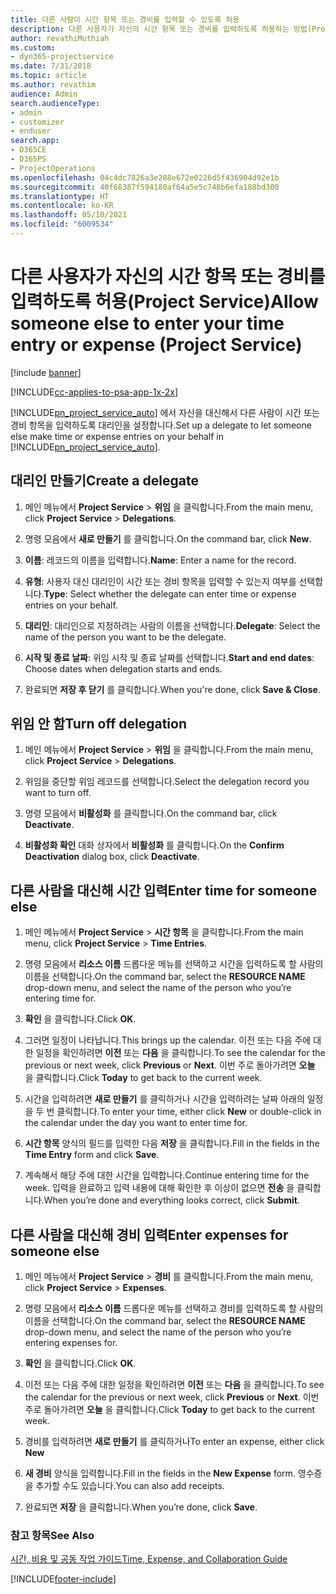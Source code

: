 ```yaml
---
title: 다른 사람이 시간 항목 또는 경비를 입력할 수 있도록 허용
description: 다른 사용자가 자신의 시간 항목 또는 경비를 입력하도록 허용하는 방법(Project Service)
author: revathiMuthiah
ms.custom:
- dyn365-projectservice
ms.date: 7/31/2018
ms.topic: article
ms.author: revathim
audience: Admin
search.audienceType:
- admin
- customizer
- enduser
search.app:
- D365CE
- D365PS
- ProjectOperations
ms.openlocfilehash: 04c4dc7826a3e288e672e0226d5f436904d92e1b
ms.sourcegitcommit: 40f68387f594180af64a5e5c748b6efa188bd300
ms.translationtype: HT
ms.contentlocale: ko-KR
ms.lasthandoff: 05/10/2021
ms.locfileid: "6009534"
---
```

# <a name="allow-someone-else-to-enter-your-time-entry-or-expense-project-service"></a><span data-ttu-id="cad1a-103">다른 사용자가 자신의 시간 항목 또는 경비를 입력하도록 허용(Project Service)</span><span class="sxs-lookup"><span data-stu-id="cad1a-103">Allow someone else to enter your time entry or expense (Project Service)</span></span>

[!include [banner](../includes/psa-now-project-operations.md)]

[!INCLUDE[cc-applies-to-psa-app-1x-2x](../includes/cc-applies-to-psa-app-1x-2x.md)]

<span data-ttu-id="cad1a-104">[!INCLUDE[pn_project_service_auto](../includes/pn-project-service-auto.md)] 에서 자신을 대신해서 다른 사람이 시간 또는 경비 항목을 입력하도록 대리인을 설정합니다.</span><span class="sxs-lookup"><span data-stu-id="cad1a-104">Set up a delegate to let someone else make time or expense entries on your behalf in [!INCLUDE[pn_project_service_auto](../includes/pn-project-service-auto.md)].</span></span>  
  
## <a name="create-a-delegate"></a><span data-ttu-id="cad1a-105">대리인 만들기</span><span class="sxs-lookup"><span data-stu-id="cad1a-105">Create a delegate</span></span>  
  
1.  <span data-ttu-id="cad1a-106">메인 메뉴에서 **Project Service** > **위임** 을 클릭합니다.</span><span class="sxs-lookup"><span data-stu-id="cad1a-106">From the main menu, click **Project Service** > **Delegations**.</span></span>  
  
2.  <span data-ttu-id="cad1a-107">명령 모음에서 **새로 만들기** 를 클릭합니다.</span><span class="sxs-lookup"><span data-stu-id="cad1a-107">On the command bar, click **New**.</span></span>  
  
3. <span data-ttu-id="cad1a-108">**이름**: 레코드의 이름을 입력합니다.</span><span class="sxs-lookup"><span data-stu-id="cad1a-108">**Name**: Enter a name for the record.</span></span>  
  
4. <span data-ttu-id="cad1a-109">**유형**: 사용자 대신 대리인이 시간 또는 경비 항목을 입력할 수 있는지 여부를 선택합니다.</span><span class="sxs-lookup"><span data-stu-id="cad1a-109">**Type**: Select whether the delegate can enter time or expense entries on your behalf.</span></span>  
  
5. <span data-ttu-id="cad1a-110">**대리인**: 대리인으로 지정하려는 사람의 이름을 선택합니다.</span><span class="sxs-lookup"><span data-stu-id="cad1a-110">**Delegate**: Select the name of the person you want to be the delegate.</span></span>  
  
6. <span data-ttu-id="cad1a-111">**시작 및 종료 날짜**: 위임 시작 및 종료 날짜를 선택합니다.</span><span class="sxs-lookup"><span data-stu-id="cad1a-111">**Start and end dates**: Choose dates when delegation starts and ends.</span></span>  
  
7.  <span data-ttu-id="cad1a-112">완료되면 **저장 후 닫기** 를 클릭합니다.</span><span class="sxs-lookup"><span data-stu-id="cad1a-112">When you're done, click **Save & Close**.</span></span>  
  
## <a name="turn-off-delegation"></a><span data-ttu-id="cad1a-113">위임 안 함</span><span class="sxs-lookup"><span data-stu-id="cad1a-113">Turn off delegation</span></span>  
  
1.  <span data-ttu-id="cad1a-114">메인 메뉴에서 **Project Service** > **위임** 을 클릭합니다.</span><span class="sxs-lookup"><span data-stu-id="cad1a-114">From the main menu, click **Project Service** > **Delegations**.</span></span>  
  
2.  <span data-ttu-id="cad1a-115">위임을 중단할 위임 레코드를 선택합니다.</span><span class="sxs-lookup"><span data-stu-id="cad1a-115">Select the delegation record you want to turn off.</span></span>  
  
3.  <span data-ttu-id="cad1a-116">명령 모음에서 **비활성화** 를 클릭합니다.</span><span class="sxs-lookup"><span data-stu-id="cad1a-116">On the command bar, click **Deactivate**.</span></span>  
  
4.  <span data-ttu-id="cad1a-117">**비활성화 확인** 대화 상자에서 **비활성화** 를 클릭합니다.</span><span class="sxs-lookup"><span data-stu-id="cad1a-117">On the **Confirm Deactivation** dialog box, click **Deactivate**.</span></span>  
  
## <a name="enter-time-for-someone-else"></a><span data-ttu-id="cad1a-118">다른 사람을 대신해 시간 입력</span><span class="sxs-lookup"><span data-stu-id="cad1a-118">Enter time for someone else</span></span>  
  
1.  <span data-ttu-id="cad1a-119">메인 메뉴에서 **Project Service** > **시간 항목** 을 클릭합니다.</span><span class="sxs-lookup"><span data-stu-id="cad1a-119">From the main menu, click **Project Service** > **Time Entries**.</span></span>  
  
2.  <span data-ttu-id="cad1a-120">명령 모음에서 **리소스 이름** 드롭다운 메뉴를 선택하고 시간을 입력하도록 할 사람의 이름을 선택합니다.</span><span class="sxs-lookup"><span data-stu-id="cad1a-120">On the command bar, select the **RESOURCE NAME** drop-down menu, and select the name of the person who you’re entering time for.</span></span>  
  
3.  <span data-ttu-id="cad1a-121">**확인** 을 클릭합니다.</span><span class="sxs-lookup"><span data-stu-id="cad1a-121">Click **OK**.</span></span>  
  
4.  <span data-ttu-id="cad1a-122">그러면 일정이 나타납니다.</span><span class="sxs-lookup"><span data-stu-id="cad1a-122">This brings up the calendar.</span></span> <span data-ttu-id="cad1a-123">이전 또는 다음 주에 대한 일정을 확인하려면 **이전** 또는 **다음** 을 클릭합니다.</span><span class="sxs-lookup"><span data-stu-id="cad1a-123">To see the calendar for the previous or next week, click **Previous** or **Next**.</span></span> <span data-ttu-id="cad1a-124">이번 주로 돌아가려면 **오늘** 을 클릭합니다.</span><span class="sxs-lookup"><span data-stu-id="cad1a-124">Click **Today** to get back to the current week.</span></span>  
  
5.  <span data-ttu-id="cad1a-125">시간을 입력하려면 **새로 만들기** 를 클릭하거나 시간을 입력하려는 날짜 아래의 일정을 두 번 클릭합니다.</span><span class="sxs-lookup"><span data-stu-id="cad1a-125">To enter your time, either click **New** or double-click in the calendar under the day you want to enter time for.</span></span>  
  
6.  <span data-ttu-id="cad1a-126">**시간 항목** 양식의 필드를 입력한 다음 **저장** 을 클릭합니다.</span><span class="sxs-lookup"><span data-stu-id="cad1a-126">Fill in the fields in the **Time Entry** form and click **Save**.</span></span>  
  
7.  <span data-ttu-id="cad1a-127">계속해서 해당 주에 대한 시간을 입력합니다.</span><span class="sxs-lookup"><span data-stu-id="cad1a-127">Continue entering time for the week.</span></span> <span data-ttu-id="cad1a-128">입력을 완료하고 입력 내용에 대해 확인한 후 이상이 없으면 **전송** 을 클릭합니다.</span><span class="sxs-lookup"><span data-stu-id="cad1a-128">When you’re done and everything looks correct, click **Submit**.</span></span>  
  
## <a name="enter-expenses-for-someone-else"></a><span data-ttu-id="cad1a-129">다른 사람을 대신해 경비 입력</span><span class="sxs-lookup"><span data-stu-id="cad1a-129">Enter expenses for someone else</span></span>  
  
1.  <span data-ttu-id="cad1a-130">메인 메뉴에서 **Project Service** > **경비** 를 클릭합니다.</span><span class="sxs-lookup"><span data-stu-id="cad1a-130">From the main menu, click **Project Service** > **Expenses**.</span></span>  
  
2.  <span data-ttu-id="cad1a-131">명령 모음에서 **리소스 이름** 드롭다운 메뉴를 선택하고 경비를 입력하도록 할 사람의 이름을 선택합니다.</span><span class="sxs-lookup"><span data-stu-id="cad1a-131">On the command bar, select the **RESOURCE NAME** drop-down menu, and select the name of the person who you’re entering expenses for.</span></span>  
  
3.  <span data-ttu-id="cad1a-132">**확인** 을 클릭합니다.</span><span class="sxs-lookup"><span data-stu-id="cad1a-132">Click **OK**.</span></span>  
  
4.  <span data-ttu-id="cad1a-133">이전 또는 다음 주에 대한 일정을 확인하려면 **이전** 또는 **다음** 을 클릭합니다.</span><span class="sxs-lookup"><span data-stu-id="cad1a-133">To see the calendar for the previous or next week, click **Previous** or **Next**.</span></span> <span data-ttu-id="cad1a-134">이번 주로 돌아가려면 **오늘** 을 클릭합니다.</span><span class="sxs-lookup"><span data-stu-id="cad1a-134">Click **Today** to get back to the current week.</span></span>  
  
5.  <span data-ttu-id="cad1a-135">경비를 입력하려면 **새로 만들기** 를 클릭하거나</span><span class="sxs-lookup"><span data-stu-id="cad1a-135">To enter an expense, either click **New**</span></span>  
  
6.  <span data-ttu-id="cad1a-136">**새 경비** 양식을 입력합니다.</span><span class="sxs-lookup"><span data-stu-id="cad1a-136">Fill in the fields in the **New Expense** form.</span></span> <span data-ttu-id="cad1a-137">영수증을 추가할 수도 있습니다.</span><span class="sxs-lookup"><span data-stu-id="cad1a-137">You can also add receipts.</span></span>  
  
7.  <span data-ttu-id="cad1a-138">완료되면 **저장** 을 클릭합니다.</span><span class="sxs-lookup"><span data-stu-id="cad1a-138">When you’re done, click **Save**.</span></span>  
  
### <a name="see-also"></a><span data-ttu-id="cad1a-139">참고 항목</span><span class="sxs-lookup"><span data-stu-id="cad1a-139">See Also</span></span>  
 [<span data-ttu-id="cad1a-140">시간, 비용 및 공동 작업 가이드</span><span class="sxs-lookup"><span data-stu-id="cad1a-140">Time, Expense, and Collaboration Guide</span></span>](../psa/time-expense-collaboration-guide.md)


[!INCLUDE[footer-include](../includes/footer-banner.md)]